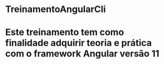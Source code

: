# TreinamentoAngularCli
# Este treinamento tem como finalidade adquirir teoria e prática com o framework Angular versão 11
